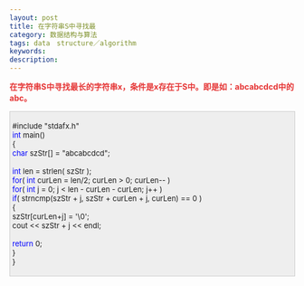 ```yaml
---
layout: post
title: 在字符串S中寻找最
category: 数据结构与算法
tags: data　structure／algorithm
keywords: 
description: 
---
```


 

**<span
style="color:#e53333;">在字符串S中寻找最长的字符串x，条件是x存在于S中。即是如：abcabcdcd中的abc。</span>**

<div
style="border-bottom:#cccccc 1px solid;border-left:#cccccc 1px solid;padding-bottom:4px;background-color:#eeeeee;padding-left:4px;width:98%;padding-right:5px;font-size:13px;word-break:break-all;border-top:#cccccc 1px solid;border-right:#cccccc 1px solid;padding-top:4px;">

\#include "stdafx.h"\
 <span style="color:#0000ff;">int</span> main()\
 {\
     <span style="color:#0000ff;">char</span> szStr[] = "abcabcdcd";\
\
     <span style="color:#0000ff;">int</span> len = strlen( szStr );\
     <span style="color:#0000ff;">for</span>( <span
style="color:#0000ff;">int</span> curLen = len/2; curLen \> 0; curLen-- )\
         <span style="color:#0000ff;">for</span>( <span
style="color:#0000ff;">int</span> j = 0; j \< len - curLen - curLen; j++ )\
             <span
style="color:#0000ff;">if</span>( strncmp(szStr + j, szStr + curLen + j, curLen) == 0 )\
             {\
                 szStr[curLen+j] = '\\0';\
                 cout \<\< szStr + j \<\< endl;\
\
                 <span style="color:#0000ff;">return</span> 0;\
             }\
 }

</div>






